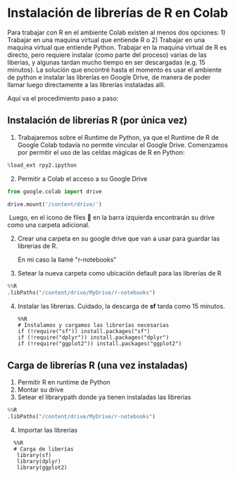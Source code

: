 # Instalación de librerías de R en Colab

Para trabajar con R en el ambiente Colab existen al menos dos opciones: 1) Trabajar en una maquina virtual que entiende R o 2) Trabajar en una maquina virtual que entiende Python. Trabajar en la maquina virtual de R es directo, pero requiere instalar (como parte del proceso) varias de las liberias, y algunas tardan mucho tiempo en ser descargadas (e.g. 15 minutos).  La solución que encontré hasta el momento es  usar el ambiente de python e instalar las librerías en Google Drive, de manera de poder llamar luego directamente a las librerías instaladas allí.  

Aquí va el procedimiento paso a paso:



## Instalación de librerías R (por única vez)

1. Trabajaremos sobre el Runtime de Python, ya que el Runtime de R de Google Colab todavía no permite vincular el Google Drive. Comenzamos por permitir el uso de las celdas mágicas de R en Python: 

``` python
%load_ext rpy2.ipython
```

2. Permitir a Colab el acceso a su Google Drive   

```python
from google.colab import drive

drive.mount('/content/drive/')
```

​	   Luego, en el icono de files 📂 en la barra izquierda encontrarán su drive como una carpeta adicional.

2. Crear una carpeta en su google drive que van a usar para guardar las librerias de R. 

   En mi caso la llamé "r-notebooks" 

3. Setear la nueva carpeta como ubicación default para las librerías de R 

```python
%%R
.libPaths("/content/drive/MyDrive/r-notebooks")
```

4. Instalar las librerias. Cuidado, la descarga de **sf** tarda como 15 minutos.

   ```
   %%R
   # Instalamos y cargamos las librerías necesarias
   if (!require("sf")) install.packages("sf")
   if (!require("dplyr")) install.packages("dplyr")
   if (!require("ggplot2")) install.packages("ggplot2")
   
   ```

   

## Carga de librerías R (una vez instaladas)
1. Permitir R en runtime de Python
1. Montar su drive
1. Setear el librarypath donde ya tienen instaladas las librerias 

```python
%%R
.libPaths("/content/drive/MyDrive/r-notebooks")
```
4. Importar las librerias

 ```
   %%R
   # Carga de liberías
    library(sf)
    library(dplyr)
    library(ggplot2)
   
 ```